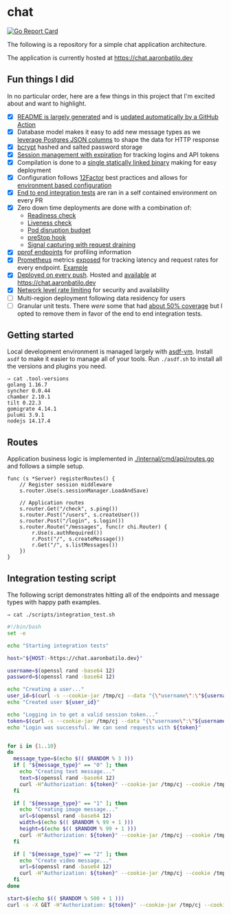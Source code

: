 # chat

[![Go Report Card](https://goreportcard.com/badge/github.com/abatilo/chat)](https://goreportcard.com/report/github.com/abatilo/chat)

The following is a repository for a simple chat application architecture.

The application is currently hosted at https://chat.aaronbatilo.dev

## Fun things I did

In no particular order, here are a few things in this project that I'm excited about and want to highlight.

- [x] [README is largely generated](./scripts/update_readme.sh) and is [updated automatically by a GitHub Action](./.github/workflows/update-readme.yml)
- [x] Database model makes it easy to add new message types as we [leverage Postgres JSON columns](https://github.com/abatilo/chat/blob/1d1535e3eca8365555884775411f3a311153948d/internal/cmd/api/routes.go#L309-L312) to shape the data for HTTP response
- [x] [bcrypt](https://github.com/abatilo/chat/blob/1d1535e3eca8365555884775411f3a311153948d/internal/cmd/api/routes.go#L80) hashed and salted password storage
- [x] [Session management with expiration](https://github.com/abatilo/chat/blob/1d1535e3eca8365555884775411f3a311153948d/internal/cmd/api/cmd.go#L50-L53) for tracking logins and API tokens
- [x] Compilation is done to a [single statically linked binary](https://github.com/abatilo/chat/blob/1d1535e3eca8365555884775411f3a311153948d/Dockerfile#L14) making for easy deployment
- [x] Configuration follows [12Factor](https://12factor.net/config) best practices and allows for [environment based configuration](https://github.com/abatilo/chat/blob/1d1535e3eca8365555884775411f3a311153948d/cmd/chat.go#L18-L24)
- [x] [End to end integration tests](https://github.com/abatilo/chat/blob/1d1535e3eca8365555884775411f3a311153948d/.github/workflows/pr-integration-tests.yml#L26-L39) are ran in a self contained environment on every PR
- [x] Zero down time deployments are done with a combination of:
  - [Readiness check](https://github.com/abatilo/chat/blob/1d1535e3eca8365555884775411f3a311153948d/deployments/pulumi/index.ts#L54-L56)
  - [Liveness check](https://github.com/abatilo/chat/blob/1d1535e3eca8365555884775411f3a311153948d/deployments/pulumi/index.ts#L57-L60)
  - [Pod disruption budget](https://github.com/abatilo/chat/blob/1d1535e3eca8365555884775411f3a311153948d/deployments/pulumi/index.ts#L84-L92)
  - [preStop hook](https://github.com/abatilo/chat/blob/1d1535e3eca8365555884775411f3a311153948d/deployments/pulumi/index.ts#L62-L66)
  - [Signal capturing with request draining](https://github.com/abatilo/chat/blob/1d1535e3eca8365555884775411f3a311153948d/internal/cmd/api/cmd.go#L63-L78)
- [x] [pprof endpoints](https://github.com/abatilo/chat/blob/1d1535e3eca8365555884775411f3a311153948d/internal/cmd/api/server.go#L145-L150) for profiling information
- [x] [Prometheus](https://github.com/abatilo/chat/blob/1d1535e3eca8365555884775411f3a311153948d/internal/cmd/api/server.go#L143) metrics [exposed](https://github.com/abatilo/chat/blob/1d1535e3eca8365555884775411f3a311153948d/deployments/pulumi/index.ts#L123-L130) for tracking latency and request rates for every endpoint. [Example](https://github.com/abatilo/chat/blob/1d1535e3eca8365555884775411f3a311153948d/internal/cmd/api/routes.go#L273-L276)
- [x] [Deployed on every push](https://github.com/abatilo/chat/blob/1d1535e3eca8365555884775411f3a311153948d/.github/workflows/pulumi.yml#L46-L56). Hosted and [available](https://github.com/abatilo/chat/blob/1d1535e3eca8365555884775411f3a311153948d/deployments/pulumi/index.ts#L115-L122) at https://chat.aaronbatilo.dev
- [x] [Network level rate limiting](https://github.com/abatilo/chat/blob/1d1535e3eca8365555884775411f3a311153948d/deployments/pulumi/index.ts#L99-L101) for security and availability
- [ ] Multi-region deployment following data residency for users
- [ ] Granular unit tests. There _were_ some that had [about 50% coverage](https://github.com/abatilo/chat/commit/71836dacf5e3641113c33da5f81b776ad381c154) but I opted to remove them in favor of the end to end integration tests.

## Getting started

Local development environment is managed largely with
[asdf-vm](https://asdf-vm.com/). Install `asdf` to make it easier to manage all
of your tools. Run `./asdf.sh` to install all the versions and plugins you need.

<!-- BEGIN_TOOL_VERSIONS -->

```
⇒ cat .tool-versions
golang 1.16.7
syncher 0.0.44
chamber 2.10.1
tilt 0.22.3
gomigrate 4.14.1
pulumi 3.9.1
nodejs 14.17.4
```

<!-- END_TOOL_VERSIONS -->

## Routes

Application business logic is implemented in
[./internal/cmd/api/routes.go](./internal/cmd/api/routes.go) and follows a
simple setup.

<!-- BEGIN_REGISTER_ROUTES -->

```golang
func (s *Server) registerRoutes() {
	// Register session middleware
	s.router.Use(s.sessionManager.LoadAndSave)

	// Application routes
	s.router.Get("/check", s.ping())
	s.router.Post("/users", s.createUser())
	s.router.Post("/login", s.login())
	s.router.Route("/messages", func(r chi.Router) {
		r.Use(s.authRequired())
		r.Post("/", s.createMessage())
		r.Get("/", s.listMessages())
	})
}
```

<!-- END_REGISTER_ROUTES -->

## Integration testing script

The following script demonstrates hitting all of the endpoints and message
types with happy path examples.

<!-- BEGIN_INTEGRATION_TEST -->

`⇒ cat ./scripts/integration_test.sh`

```bash
#!/bin/bash
set -e

echo "Starting integration tests"

host="${HOST:-https://chat.aaronbatilo.dev}"

username=$(openssl rand -base64 12)
password=$(openssl rand -base64 12)

echo "Creating a user..."
user_id=$(curl -s --cookie-jar /tmp/cj --data "{\"username\":\"${username}\", \"password\":\"${password}\"}" --cookie /tmp/cj "${host}/users" | jq -r '.id')
echo "Created user ${user_id}"

echo "Logging in to get a valid session token..."
token=$(curl -s --cookie-jar /tmp/cj --data "{\"username\":\"${username}\", \"password\":\"${password}\"}" --cookie /tmp/cj "${host}/login" | jq -r '.token')
echo "Login was successful. We can send requests with ${token}"


for i in {1..10}
do
  message_type=$(echo $(( $RANDOM % 3 )))
  if [ "${message_type}" == "0" ]; then
    echo "Creating text message..."
    text=$(openssl rand -base64 12)
    curl -H"Authorization: ${token}" --cookie-jar /tmp/cj --cookie /tmp/cj --data "{\"sender\":${user_id}, \"recipient\": 1, \"content\":{\"type\":\"text\",\"text\":\"${text}\"}}" "${host}/messages"
  fi

  if [ "${message_type}" == "1" ]; then
    echo "Creating image message..."
    url=$(openssl rand -base64 12)
    width=$(echo $(( $RANDOM % 99 + 1 )))
    height=$(echo $(( $RANDOM % 99 + 1 )))
    curl -H"Authorization: ${token}" --cookie-jar /tmp/cj --cookie /tmp/cj --data "{\"sender\":${user_id}, \"recipient\": 1, \"content\":{\"type\":\"image\",\"url\":\"${url}\", \"width\": ${width}, \"height\": ${height}}}" "${host}/messages"
  fi

  if [ "${message_type}" == "2" ]; then
    echo "Create video message..."
    url=$(openssl rand -base64 12)
    curl -H"Authorization: ${token}" --cookie-jar /tmp/cj --cookie /tmp/cj --data "{\"sender\":${user_id}, \"recipient\": 1, \"content\":{\"type\":\"video\",\"url\":\"${url}\", \"source\": \"youtube\"}}" "${host}/messages"
  fi
done

start=$(echo $(( $RANDOM % 500 + 1 )))
curl -s -X GET -H"Authorization: ${token}" --cookie-jar /tmp/cj --cookie /tmp/cj --data "{\"recipient\": 1, \"start\": ${start}, \"limit\": 100}" "${host}/messages" | jq -c '.messages[]'
```

<!-- END_INTEGRATION_TEST -->
